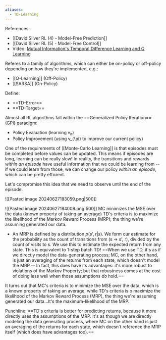 ```yaml
---
aliases:
  - TD-Learning
---
```

References:
- [[David Silver RL (4) - Model-Free Prediction]]
- [[David Silver RL (5) -  Model-Free Control]]
- Video: [Mutual Information's Temporal Difference Learning and Q Learning](https://www.youtube.com/watch?v=AJiG3ykOxmY)

Referes to a family of algorithms, which can either be on-policy or off-policy depending on how they're implemented, e.g.:
- [[Q-Learning]] (Off-Policy)
- [[SARSA]] (On-Policy)

Define:
- ==TD-Error==
- ==TD-Target==

Almost all RL algorithms fall within the ==Generalized Policy Iteration== (GPI) paradigm:
- Policy Evaluation (learning $v_{\pi}$)
- Policy Improvement (using v_{\pi} to improve our current policy)

One of the requirements of [[Monte-Carlo Learning]] is that episodes must be completed before values can be updated. This means if episodes are long, learning can be really slow! In reality, the transitions and rewards *within an episode* have useful information that we could be learning from -- if we could learn from those, we can change our policy *within an episode*, which can be pretty efficient.

Let's compromise this idea that we need to observe until the end of the episode. 

![[Pasted image 20240627183059.png|500]]


![[Pasted image 20240627184008.png|500]]
MC minimizes the MSE over the data (known property of taking an average)
TD's criteria is to maximize the likelihood of the Markov Reward Process (MRP); the thing we're assuming generated our data.
- An MRP is defined by a distribution $p(s', r| s)$. We form our estimate for the probability as the count of transitions from (s -> s', r), divided by the count of visits to s. We use this to estimate the expected return from any state. This is equivalent to 1-step batch TD!
==When we use TD, it's as if we directly model the data-generating process; MC, on the other hand, is just an averaging of the returns from each state, which doesn't model the MRP -- In fact, this does have its advantages: it's more robust to violations of the Markov Property; but that robustness comes at the cost of doing less well when those assumptions *do* hold.==

It turns out that MC's criteria is to minimize the MSE over the data, which is a known property of taking an average, while TD's criteria is o maximize the likelihood of the Markov Reward Process (MRP), the thing we're assuming generated our data...It's the maximum-likelihood of the MRP.

Punchline: ==TD's criteria is better for predicting returns, because it more directly uses the assumptions of the MRP. It's as though we are directly modeling the data generating process, where MC on the other hand is just an averaging of the returns for each state, which doesn't reference the MRP itself (which does have advantages too).==

